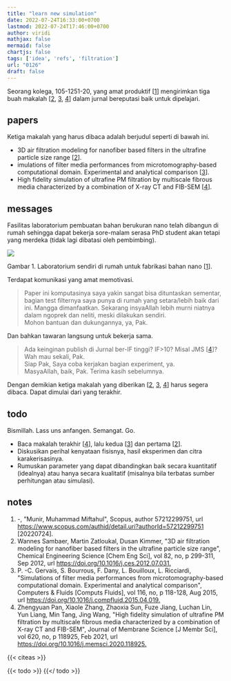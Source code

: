 ```yaml
---
title: "learn new simulation"
date: 2022-07-24T16:33:00+0700
lastmod: 2022-07-24T17:46:00+0700
author: viridi
mathjax: false
mermaid: false
chartjs: false
tags: ['idea', 'refs', 'filtration']
url: "0126"
draft: false
---
```

Seorang kolega, 105-1251-20, yang amat produktif [[1](#r01)] mengirimkan tiga buah makalah [[2](#r02), [3](#r03), [4](#r04)] dalam jurnal bereputasi baik untuk dipelajari.


## papers
Ketiga makalah yang harus dibaca adalah berjudul seperti di bawah ini.

+ 3D air filtration modeling for nanofiber based filters in the ultrafine particle size range [[2](#r02)].
+ imulations of filter media performances from microtomography-based computational domain. Experimental and analytical comparison [[3](#r03)].
+ High fidelity simulation of ultrafine PM filtration by multiscale fibrous media characterized by a combination of X-ray CT and FIB-SEM [[4](#r04)].


## messages
Fasilitas laboratorium pembuatan bahan berukuran nano telah dibangun di rumah sehingga dapat bekerja sore-malam serasa PhD student akan tetapi yang merdeka (tidak lagi dibatasi oleh pembimbing).

![](/bugx/img/filtration/home-lab-nano.jpg)

Gambar <a name='fig1'>1</a>. Laboratorium sendiri di rumah untuk fabrikasi bahan nano [[1](#r01)].

Terdapat komunikasi yang amat memotivasi.

> Paper ini komputasinya saya yakin sangat bisa dituntaskan sementar, bagian test filternya saya punya di rumah yang setara/lebih baik dari ini. Mangga dimanfaatkan. Sekarang insyaAllah lebih murni niatnya dalam ngoprek dan neliti, meski dilakukan sendiri.<br>
> Mohon bantuan dan dukungannya, ya, Pak.

Dan bahkan tawaran langsung untuk bekerja sama.

> Ada keinginan publish di Jurnal ber-IF tinggi? IF>10? Misal JMS [[4](#r04)]?<br>
> Wah mau sekali, Pak.<br>
> Siap Pak, Saya coba kerjakan bagian experiment, ya.<br>
> MasyaAllah, baik, Pak. Terima kasih sebelumnya.

Dengan demikian ketiga makalah yang diberikan [[2](#r02), [3](#r03), [4](#r04)] harus segera dibaca. Dapat dimulai dari yang terakhir.


## todo
Bismillah. Lass uns anfangen. Semangat. Go.

+ Baca makalah terakhir [[4](#r04)], lalu kedua [[3](#r03)] dan pertama [[2](#r02)].
+ Diskusikan perihal kenyataan fisisnya, hasil eksperimen dan citra karakerisasinya.
+ Rumuskan parameter yang dapat dibandingkan baik secara kuantitatif (idealnya) atau hanya secara kualitatif (misalnya bila terbatas sumber perhitungan atau simulasi).


## notes
1. <a name='r01'></a>-, "Munir, Muhammad Miftahul", Scopus, author 57212299751, url <https://www.scopus.com/authid/detail.uri?authorId=57212299751> [20220724].
2. <a name='r02'></a>Wannes Sambaer, Martin Zatloukal, Dusan Kimmer, "3D air filtration modeling for nanofiber based filters in the ultrafine particle size range", Chemical Engineering Science [Chem Eng Sci], vol 82, no, p 299-311, Sep 2012, url <https://doi.org/10.1016/j.ces.2012.07.031>[.](https://osf.io/j6bsa)
3. <a name='r03'></a>P. -C. Gervais, S. Bourrous, F. Dany, L. Bouilloux, L. Ricciardi, "Simulations of filter media performances from microtomography-based computational domain. Experimental and analytical comparison", Computers & Fluids [Computs Fluids], vol 116, no, p 118-128, Aug 2015, url <https://doi.org/10.1016/j.compfluid.2015.04.019>[.](https://osf.io/x46b5) 
4. <a name='r04'></a>Zhengyuan Pan, Xiaole Zhang, Zhaoxia Sun, Fuze Jiang, Luchan Lin, Yun Liang, Min Tang, Jing Wang, "High fidelity simulation of ultrafine PM filtration by multiscale fibrous media characterized by a combination of X-ray CT and FIB-SEM", Journal of Membrane Science [J Membr Sci], vol 620, no, p 118925, Feb 2021, url <https://doi.org/10.1016/j.memsci.2020.118925>[.](https://osf.io/nm4ut)

{{< citeas >}}

{{< todo >}}
{{</ todo >}}
